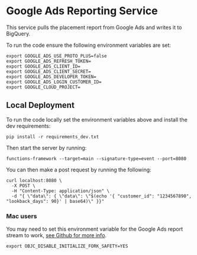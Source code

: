 # Google Ads Reporting Service

This service pulls the placement report from Google Ads and writes it to
BigQuery.

To run the code ensure the following environment variables are set:

```
export GOOGLE_ADS_USE_PROTO_PLUS=false
export GOOGLE_ADS_REFRESH_TOKEN=
export GOOGLE_ADS_CLIENT_ID=
export GOOGLE_ADS_CLIENT_SECRET=
export GOOGLE_ADS_DEVELOPER_TOKEN=
export GOOGLE_ADS_LOGIN_CUSTOMER_ID=
export GOOGLE_CLOUD_PROJECT=
```

## Local Deployment

To run the code locally set the environment variables above and install the dev
requirements:

```
pip install -r requirements_dev.txt
```

Then start the server by running:

```
functions-framework --target=main --signature-type=event --port=8080
```

You can then make a post request by running the following:

```
curl localhost:8080 \
  -X POST \
  -H "Content-Type: application/json" \
  -d "{ \"data\": { \"data\": \"$(echo '{ "customer_id": "1234567890", "lookback_days": 90}' | base64)\" }}"
```

### Mac users

You may need to set this environment variable for the Google Ads report stream
to work, [see Github for more info](https://github.com/rails/rails/issues/38560).

```
export OBJC_DISABLE_INITIALIZE_FORK_SAFETY=YES
```
